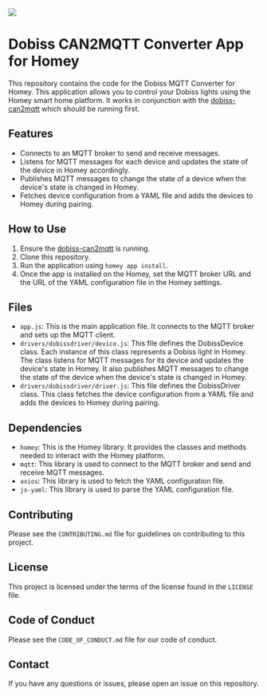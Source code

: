 <img src=https://homey.app/img/pages/home/homey.webp>

# Dobiss CAN2MQTT Converter App for Homey

This repository contains the code for the Dobiss MQTT Converter for Homey. This application allows you to control your Dobiss lights using the Homey smart home platform. It works in conjunction with the [dobiss-can2mqtt](https://github.com/skeltavik/dobiss-can2mqtt) which should be running first.

## Features

- Connects to an MQTT broker to send and receive messages.
- Listens for MQTT messages for each device and updates the state of the device in Homey accordingly.
- Publishes MQTT messages to change the state of a device when the device's state is changed in Homey.
- Fetches device configuration from a YAML file and adds the devices to Homey during pairing.

## How to Use

1. Ensure the [dobiss-can2mqtt](https://github.com/skeltavik/dobiss-can2mqtt) is running.
2. Clone this repository.
3. Run the application using `homey app install`.
4. Once the app is installed on the Homey, set the MQTT broker URL and the URL of the YAML configuration file in the Homey settings.

## Files

- `app.js`: This is the main application file. It connects to the MQTT broker and sets up the MQTT client.
- `drivers/dobissdriver/device.js`: This file defines the DobissDevice class. Each instance of this class represents a Dobiss light in Homey. The class listens for MQTT messages for its device and updates the device's state in Homey. It also publishes MQTT messages to change the state of the device when the device's state is changed in Homey.
- `drivers/dobissdriver/driver.js`: This file defines the DobissDriver class. This class fetches the device configuration from a YAML file and adds the devices to Homey during pairing.

## Dependencies

- `homey`: This is the Homey library. It provides the classes and methods needed to interact with the Homey platform.
- `mqtt`: This library is used to connect to the MQTT broker and send and receive MQTT messages.
- `axios`: This library is used to fetch the YAML configuration file.
- `js-yaml`: This library is used to parse the YAML configuration file.

## Contributing

Please see the `CONTRIBUTING.md` file for guidelines on contributing to this project.

## License

This project is licensed under the terms of the license found in the `LICENSE` file.

## Code of Conduct

Please see the `CODE_OF_CONDUCT.md` file for our code of conduct.

## Contact

If you have any questions or issues, please open an issue on this repository.
